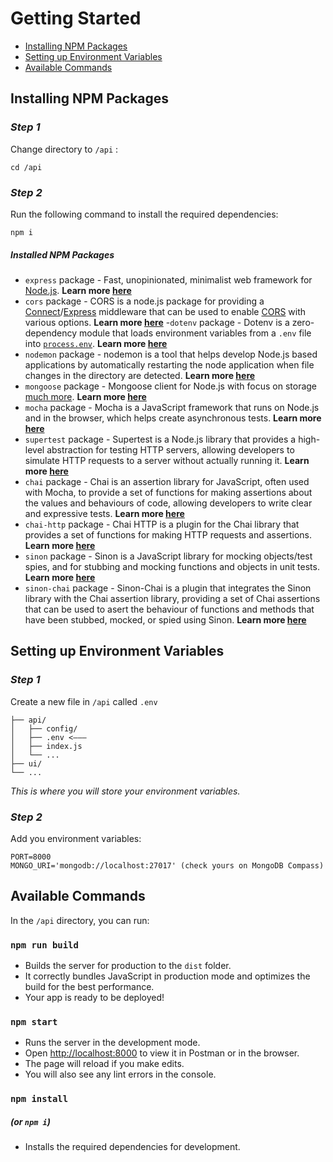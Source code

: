 # Getting Started

- [Installing NPM Packages](#installing-npm-packages)
- [Setting up Environment Variables](#setting-up-environment-variables)
- [Available Commands](#available-scripts)

## Installing NPM Packages

### _Step 1_

Change directory to `/api` :

```
cd /api
```

### _Step 2_

Run the following command to install the required dependencies:

```
npm i
```

##### Installed NPM Packages

- `express` package - Fast, unopinionated, minimalist web framework for [Node.js](http://nodejs.org/). **Learn more [here](https://www.npmjs.com/package/express)**
- `cors` package - CORS is a node.js package for providing a [Connect](http://www.senchalabs.org/connect/)/[Express](http://expressjs.com/) middleware that can be used to enable [CORS](http://en.wikipedia.org/wiki/Cross-origin_resource_sharing) with various options. **Learn more [here](https://www.npmjs.com/package/cors)** -`dotenv` package - Dotenv is a zero-dependency module that loads environment variables from a `.env` file into [`process.env`](https://nodejs.org/docs/latest/api/process.html#process_process_env). **Learn more [here](https://www.npmjs.com/package/dotenv)**
- `nodemon` package - nodemon is a tool that helps develop Node.js based applications by automatically restarting the node application when file changes in the directory are detected. **Learn more [here](https://www.npmjs.com/package/nodemon)**
- `mongoose` package - Mongoose client for Node.js with focus on storage [much more](https://mongoosejs.com/docs/). **Learn more [here](https://www.npmjs.com/package/mongoose)**
- `mocha` package - Mocha is a JavaScript framework that runs on Node.js and in the browser, which helps create asynchronous tests. **Learn more [here](https://www.npmjs.com/package/mocha)**
- `supertest` package - Supertest is a Node.js library that provides a high-level abstraction for testing HTTP servers, allowing developers to simulate HTTP requests to a server without actually running it. **Learn more [here](https://www.npmjs.com/package/supertest)**
- `chai` package - Chai is an assertion library for JavaScript, often used with Mocha, to provide a set of functions for making assertions about the values and behaviours of code, allowing developers to write clear and expressive tests. **Learn more [here](https://www.npmjs.com/package/chai)**
- `chai-http` package - Chai HTTP is a plugin for the Chai library that provides a set of functions for making HTTP requests and assertions. **Learn more [here](https://www.npmjs.com/package/chai-http)**
- `sinon` package - Sinon is a JavaScript library for mocking objects/test spies, and for stubbing and mocking functions and objects in unit tests. **Learn more [here](https://www.npmjs.com/package/sinon)**
- `sinon-chai` package - Sinon-Chai is a plugin that integrates the Sinon library with the Chai assertion library, providing a set of Chai assertions that can be used to asert the behaviour of functions and methods that have been stubbed, mocked, or spied using Sinon. **Learn more [here](https://www.npmjs.com/package/sinon-chai)**

## Setting up Environment Variables

### _Step 1_

Create a new file in `/api` called `.env`

```
├── api/
│   ├── config/
│   ├── .env <–––
│   ├── index.js
│   └── ...
├── ui/
└── ...
```

_This is where you will store your environment variables._

### _Step 2_

Add you environment variables:

```
PORT=8000
MONGO_URI='mongodb://localhost:27017' (check yours on MongoDB Compass)
```

## Available Commands

In the `/api` directory, you can run:

### `npm run build`

- Builds the server for production to the `dist` folder.
- It correctly bundles JavaScript in production mode and optimizes the build for the best performance.
- Your app is ready to be deployed!

### `npm start`

- Runs the server in the development mode.
- Open [http://localhost:8000](http://localhost:8000) to view it in Postman or in the browser.
- The page will reload if you make edits.
- You will also see any lint errors in the console.

### `npm install`

##### (or `npm i`)

- Installs the required dependencies for development.
